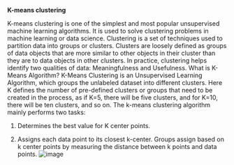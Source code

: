 **K-means clustering**


K-means clustering is one of the simplest and most popular unsupervised machine learning algorithms. It is used to solve clustering problems in machine learning or data science. 
Clustering is a set of techniques used to partition data into groups or clusters. Clusters are loosely defined as groups of data objects that are more similar to other objects in their cluster than they are to data objects in other clusters. In practice, clustering helps identify two qualities of data: Meaningfulness and Usefulness.
What is K-Means Algorithm?
K-Means Clustering is an Unsupervised Learning Algorithm, which groups the unlabeled dataset into different clusters. Here K defines the number of pre-defined clusters or groups that need to be created in the process, as if K=5, there will be five clusters, and for K=10, there will be ten clusters, and so on. The k-means clustering algorithm mainly performs two tasks:


1) Determines the best value for K center points.


2) Assigns each data point to its closest k-center. Groups assign based on k center points by measuring the distance between k points and data points.
![image](https://user-images.githubusercontent.com/52431768/150778218-0a3d9e16-0b07-406f-8dbb-c022077e0895.png)
